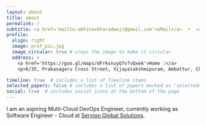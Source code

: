 ```yaml
---
layout: about
title: about
permalink: /
subtitle: <a href='mailto:abhinavbharadwajr@gmail.com'>eMail</a>  •  <a href='tel:+919500188610'>Personal</a>  •  <a href='tel:+917200361295'>Work</a>. 
profile:
  align: right
  image: prof_pic.jpg
  image_circular: true # crops the image to make it circular
  address: >
    <a href='https://goo.gl/maps/dFrksnuyQ7v7vQxeA'>Home :</a>
    <p>6/35, Prakasagaru Cross Street, Vijayalakshmipuram, Ambattur, Chennai, Thamizh Nadu 600053</p>

timeline: true  # includes a list of Timeline items
selected_papers: false # includes a list of papers marked as "selected={true}"
social: true  # includes social icons at the bottom of the page
---
```


I am an aspiring Multi-Cloud DevOps Engineer, currently working as Software Engineer - Cloud at [Servion Global Solutions](https://servion.com/).
